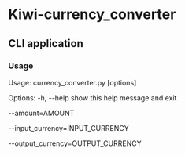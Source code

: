 # Kiwi-currency_converter
## CLI application
### Usage
Usage: currency_converter.py [options]

Options:
  -h, --help            show this help message and exit
  
  --amount=AMOUNT
  
  --input_currency=INPUT_CURRENCY
  
  --output_currency=OUTPUT_CURRENCY
